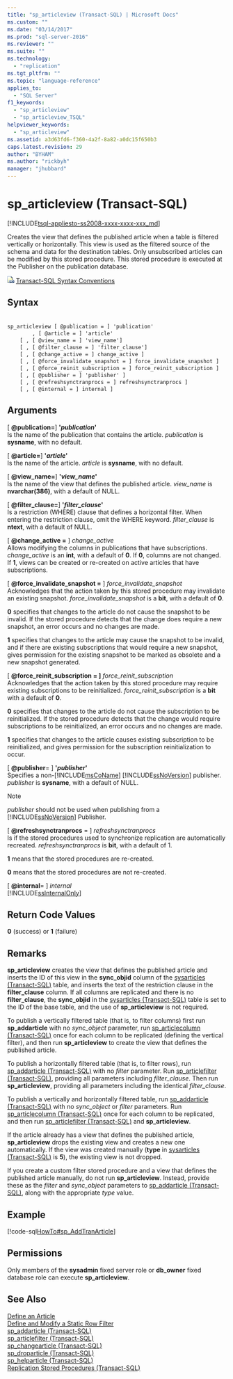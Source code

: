 ```yaml
---
title: "sp_articleview (Transact-SQL) | Microsoft Docs"
ms.custom: ""
ms.date: "03/14/2017"
ms.prod: "sql-server-2016"
ms.reviewer: ""
ms.suite: ""
ms.technology: 
  - "replication"
ms.tgt_pltfrm: ""
ms.topic: "language-reference"
applies_to: 
  - "SQL Server"
f1_keywords: 
  - "sp_articleview"
  - "sp_articleview_TSQL"
helpviewer_keywords: 
  - "sp_articleview"
ms.assetid: a3d63fd6-f360-4a2f-8a82-a0dc15f650b3
caps.latest.revision: 29
author: "BYHAM"
ms.author: "rickbyh"
manager: "jhubbard"
---
```

# sp_articleview (Transact-SQL)
[!INCLUDE[tsql-appliesto-ss2008-xxxx-xxxx-xxx_md](../../includes/tsql-appliesto-ss2008-xxxx-xxxx-xxx-md.md)]

  Creates the view that defines the published article when a table is filtered vertically or horizontally. This view is used as the filtered source of the schema and data for the destination tables. Only unsubscribed articles can be modified by this stored procedure. This stored procedure is executed at the Publisher on the publication database.  
  
 ![Topic link icon](../../database-engine/configure-windows/media/topic-link.gif "Topic link icon") [Transact-SQL Syntax Conventions](../../t-sql/language-elements/transact-sql-syntax-conventions-transact-sql.md)  
  
## Syntax  
  
```  
  
sp_articleview [ @publication = ] 'publication'  
        , [ @article = ] 'article'  
    [ , [ @view_name = ] 'view_name']  
    [ , [ @filter_clause = ] 'filter_clause']  
    [ , [ @change_active = ] change_active ]  
    [ , [ @force_invalidate_snapshot = ] force_invalidate_snapshot ]  
    [ , [ @force_reinit_subscription = ] force_reinit_subscription ]  
    [ , [ @publisher = ] 'publisher' ]  
    [ , [ @refreshsynctranprocs = ] refreshsynctranprocs ]  
    [ , [ @internal = ] internal ]  
```  
  
## Arguments  
 [ **@publication=**] **'***publication***'**  
 Is the name of the publication that contains the article. *publication* is **sysname**, with no default.  
  
 [ **@article=**] **'***article***'**  
 Is the name of the article. *article* is **sysname**, with no default.  
  
 [ **@view_name=**] **'***view_name***'**  
 Is the name of the view that defines the published article. *view_name* is **nvarchar(386)**, with a default of NULL.  
  
 [ **@filter_clause=**] **'***filter_clause***'**  
 Is a restriction (WHERE) clause that defines a horizontal filter. When entering the restriction clause, omit the WHERE keyword. *filter_clause* is **ntext**, with a default of NULL.  
  
 [ **@change_active =** ] *change_active*  
 Allows modifying the columns in publications that have subscriptions. *change_active* is an **int**, with a default of **0**. If **0**, columns are not changed. If **1**, views can be created or re-created on active articles that have subscriptions.  
  
 [ **@force_invalidate_snapshot =** ] *force_invalidate_snapshot*  
 Acknowledges that the action taken by this stored procedure may invalidate an existing snapshot. *force_invalidate_snapshot* is a **bit**, with a default of **0**.  
  
 **0** specifies that changes to the article do not cause the snapshot to be invalid. If the stored procedure detects that the change does require a new snapshot, an error occurs and no changes are made.  
  
 **1** specifies that changes to the article may cause the snapshot to be invalid, and if there are existing subscriptions that would require a new snapshot, gives permission for the existing snapshot to be marked as obsolete and a new snapshot generated.  
  
 [ **@force_reinit_subscription = ]** *force_reinit_subscription*  
 Acknowledges that the action taken by this stored procedure may require existing subscriptions to be reinitialized. *force_reinit_subscription* is a **bit** with a default of **0**.  
  
 **0** specifies that changes to the article do not cause the subscription to be reinitialized. If the stored procedure detects that the change would require subscriptions to be reinitialized, an error occurs and no changes are made.  
  
 **1** specifies that changes to the article causes existing subscription to be reinitialized, and gives permission for the subscription reinitialization to occur.  
  
 [ **@publisher**= ] **'***publisher***'**  
 Specifies a non-[!INCLUDE[msCoName](../../includes/msconame-md.md)] [!INCLUDE[ssNoVersion](../../includes/ssnoversion-md.md)] publisher. *publisher* is **sysname**, with a default of NULL.  
  
> [!NOTE]  
>  *publisher* should not be used when publishing from a [!INCLUDE[ssNoVersion](../../includes/ssnoversion-md.md)] Publisher.  
  
 [ **@refreshsynctranprocs** = ] *refreshsynctranprocs*  
 Is if the stored procedures used to synchronize replication are automatically recreated. *refreshsynctranprocs* is **bit**, with a default of 1.  
  
 **1** means that the stored procedures are re-created.  
  
 **0** means that the stored procedures are not re-created.  
  
 [ **@internal**= ] *internal*  
 [!INCLUDE[ssInternalOnly](../../includes/ssinternalonly-md.md)]  
  
## Return Code Values  
 **0** (success) or **1** (failure)  
  
## Remarks  
 **sp_articleview** creates the view that defines the published article and inserts the ID of this view in the **sync_objid** column of the [sysarticles &#40;Transact-SQL&#41;](../../relational-databases/system-tables/sysarticles-transact-sql.md) table, and inserts the text of the restriction clause in the **filter_clause** column. If all columns are replicated and there is no **filter_clause**, the **sync_objid** in the [sysarticles &#40;Transact-SQL&#41;](../../relational-databases/system-tables/sysarticles-transact-sql.md) table is set to the ID of the base table, and the use of **sp_articleview** is not required.  
  
 To publish a vertically filtered table (that is, to filter columns) first run **sp_addarticle** with no *sync_object* parameter, run [sp_articlecolumn &#40;Transact-SQL&#41;](../../relational-databases/system-stored-procedures/sp-articlecolumn-transact-sql.md) once for each column to be replicated (defining the vertical filter), and then run **sp_articleview** to create the view that defines the published article.  
  
 To publish a horizontally filtered table (that is, to filter rows), run [sp_addarticle &#40;Transact-SQL&#41;](../../relational-databases/system-stored-procedures/sp-addarticle-transact-sql.md) with no *filter* parameter. Run [sp_articlefilter &#40;Transact-SQL&#41;](../../relational-databases/system-stored-procedures/sp-articlefilter-transact-sql.md), providing all parameters including *filter_clause*. Then run **sp_articleview**, providing all parameters including the identical *filter_clause*.  
  
 To publish a vertically and horizontally filtered table, run [sp_addarticle &#40;Transact-SQL&#41;](../../relational-databases/system-stored-procedures/sp-addarticle-transact-sql.md) with no *sync_object* or *filter* parameters. Run [sp_articlecolumn &#40;Transact-SQL&#41;](../../relational-databases/system-stored-procedures/sp-articlecolumn-transact-sql.md) once for each column to be replicated, and then run [sp_articlefilter &#40;Transact-SQL&#41;](../../relational-databases/system-stored-procedures/sp-articlefilter-transact-sql.md) and **sp_articleview**.  
  
 If the article already has a view that defines the published article, **sp_articleview** drops the existing view and creates a new one automatically. If the view was created manually (**type** in [sysarticles &#40;Transact-SQL&#41;](../../relational-databases/system-tables/sysarticles-transact-sql.md) is **5**), the existing view is not dropped.  
  
 If you create a custom filter stored procedure and a view that defines the published article manually, do not run **sp_articleview**. Instead, provide these as the *filter* and *sync_object* parameters to [sp_addarticle &#40;Transact-SQL&#41;](../../relational-databases/system-stored-procedures/sp-addarticle-transact-sql.md), along with the appropriate *type* value.  
  
## Example  
 [!code-sql[HowTo#sp_AddTranArticle](../../relational-databases/replication/codesnippet/tsql/sp-articleview-transact-_1.sql)]  
  
## Permissions  
 Only members of the **sysadmin** fixed server role or **db_owner** fixed database role can execute **sp_articleview**.  
  
## See Also  
 [Define an Article](../../relational-databases/replication/publish/define-an-article.md)   
 [Define and Modify a Static Row Filter](../../relational-databases/replication/publish/define-and-modify-a-static-row-filter.md)   
 [sp_addarticle &#40;Transact-SQL&#41;](../../relational-databases/system-stored-procedures/sp-addarticle-transact-sql.md)   
 [sp_articlefilter &#40;Transact-SQL&#41;](../../relational-databases/system-stored-procedures/sp-articlefilter-transact-sql.md)   
 [sp_changearticle &#40;Transact-SQL&#41;](../../relational-databases/system-stored-procedures/sp-changearticle-transact-sql.md)   
 [sp_droparticle &#40;Transact-SQL&#41;](../../relational-databases/system-stored-procedures/sp-droparticle-transact-sql.md)   
 [sp_helparticle &#40;Transact-SQL&#41;](../../relational-databases/system-stored-procedures/sp-helparticle-transact-sql.md)   
 [Replication Stored Procedures &#40;Transact-SQL&#41;](../../relational-databases/system-stored-procedures/replication-stored-procedures-transact-sql.md)  
  
  
